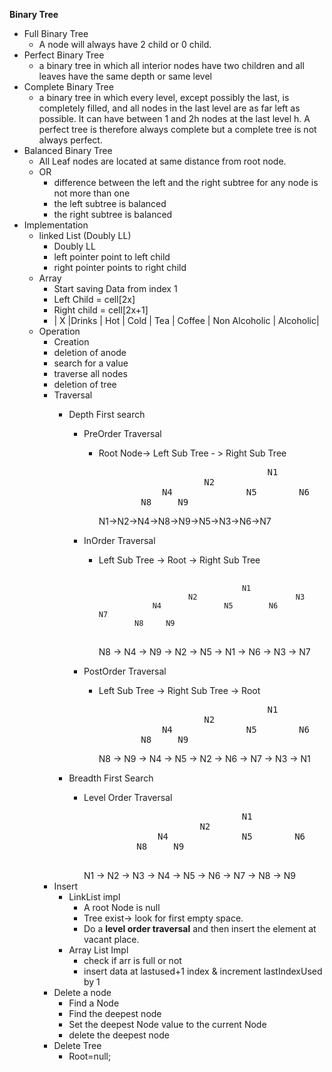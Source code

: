 **Binary Tree**

- Full Binary Tree
  - A node will always have 2 child or 0 child.
- Perfect Binary Tree
  - a binary tree in which all interior nodes have two children
            and all leaves have the same depth or same level
- Complete Binary Tree
  - a binary tree in which every level, except possibly the last,
            is completely filled, and all nodes in the last level are as far
            left as possible. It can have between 1 and 2h nodes at the last level h.
            A perfect tree is therefore always complete but a complete tree is not always perfect.
- Balanced Binary Tree
  - All Leaf nodes are located at same distance from root node.
  - OR
    - difference between the left and the right subtree for any node is not more than one
    - the left subtree is balanced
    - the right subtree is balanced
- Implementation
  - linked List (Doubly LL)
    - Doubly LL
    - left pointer point to left child
    - right pointer points to right child
  - Array
    - Start saving Data from index 1
    - Left Child  = cell[2x]
    - Right child = cell[2x+1]
    - | X |Drinks | Hot | Cold | Tea | Coffee | Non Alcoholic | Alcoholic|
  - Operation
    - Creation
    - deletion of anode
    - search for a value
    - traverse all nodes
    - deletion of tree
    - Traversal
      - Depth First search
        - PreOrder Traversal
          - Root Node-> Left Sub Tree - > Right Sub Tree
            <pre>
                                            N1
                                N2                      N3
                        N4              N5        N6            N7
                    N8     N9
            </pre>
            N1->N2->N4->N8->N9->N5->N3->N6->N7

        - InOrder Traversal
          - Left Sub Tree -> Root -> Right Sub Tree
            <pre>
              <code>
                                            N1
                                N2                      N3
                        N4              N5        N6            N7
                    N8     N9
              </code>            
            </pre>
            N8 -> N4 -> N9 -> N2 -> N5 -> N1 -> N6 -> N3 -> N7

        - PostOrder Traversal
          - Left Sub Tree -> Right Sub Tree -> Root
            <pre>
                                            N1
                                N2                      N3
                        N4              N5        N6            N7
                    N8     N9
            </pre>
            N8 -> N9 -> N4 -> N5 -> N2 -> N6 -> N7 -> N3 -> N1

      - Breadth First Search
        - Level Order Traversal
            <pre>
                                        N1
                                N2                      N3
                        N4              N5        N6            N7
                    N8     N9
            </pre>
            N1 -> N2 -> N3 -> N4 -> N5 -> N6 -> N7 -> N8 -> N9
    - Insert
      - LinkList impl
          - A root Node is null
          - Tree exist-> look for first empty space.
          - Do a **level order traversal** and then insert the element at vacant place.
      - Array List Impl
        - check if arr is full or not
        - insert data at lastused+1 index & increment lastIndexUsed by 1
    - Delete a node
      - Find a Node
      - Find the deepest node
      - Set the deepest Node value to the current Node
      - delete the deepest node
    - Delete Tree
      - Root=null;